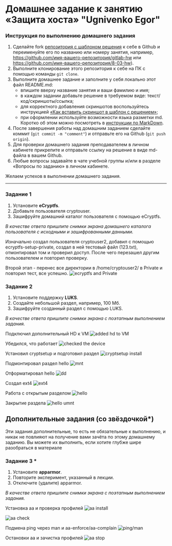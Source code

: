 # Домашнее задание к занятию  «Защита хоста» "Ugnivenko Egor"

### Инструкция по выполнению домашнего задания

1. Сделайте fork [репозитория c шаблоном решения](https://github.com/netology-code/sys-pattern-homework) к себе в Github и переименуйте его по названию или номеру занятия, например, https://github.com/имя-вашего-репозитория/gitlab-hw или https://github.com/имя-вашего-репозитория/8-03-hw).
2. Выполните клонирование этого репозитория к себе на ПК с помощью команды `git clone`.
3. Выполните домашнее задание и заполните у себя локально этот файл README.md:
   - впишите вверху название занятия и ваши фамилию и имя;
   - в каждом задании добавьте решение в требуемом виде: текст/код/скриншоты/ссылка;
   - для корректного добавления скриншотов воспользуйтесь инструкцией [«Как вставить скриншот в шаблон с решением»](https://github.com/netology-code/sys-pattern-homework/blob/main/screen-instruction.md);
   - при оформлении используйте возможности языка разметки md. Коротко об этом можно посмотреть в [инструкции по MarkDown](https://github.com/netology-code/sys-pattern-homework/blob/main/md-instruction.md).
4. После завершения работы над домашним заданием сделайте коммит (`git commit -m "comment"`) и отправьте его на Github (`git push origin`).
5. Для проверки домашнего задания преподавателем в личном кабинете прикрепите и отправьте ссылку на решение в виде md-файла в вашем Github.
6. Любые вопросы задавайте в чате учебной группы и/или в разделе «Вопросы по заданию» в личном кабинете.

Желаем успехов в выполнении домашнего задания.

------

### Задание 1

1. Установите **eCryptfs**.
2. Добавьте пользователя cryptouser.
3. Зашифруйте домашний каталог пользователя с помощью eCryptfs.


*В качестве ответа  пришлите снимки экрана домашнего каталога пользователя с исходными и зашифрованными данными.*  

Изначально создал пользователя cryptouser2, добавил с помощью ecryptfs-setup-private, создал в ней тестовый файл (123.txt), отмонтировал том и проверил доступ. После чего перезашел другим пользователем и повторил проверку.

Второй этап - перенес все директории в /home/cryptouser2/ в Private и повторил тест, все успешно.
![ecryptfs and Private](https://github.com/ugegkonst/sdb-homeworks/blob/sdbsql-24/img/13-02_ex1_2.png)

### Задание 2

1. Установите поддержку **LUKS**.
2. Создайте небольшой раздел, например, 100 Мб.
3. Зашифруйте созданный раздел с помощью LUKS.

*В качестве ответа пришлите снимки экрана с поэтапным выполнением задания.*

Подключил дополнительный HD к VM
![added hd to VM](https://github.com/ugegkonst/sdb-homeworks/blob/sdbsql-24/img/1.png)

Убедился, что работает
![checked the device](https://github.com/ugegkonst/sdb-homeworks/blob/sdbsql-24/img/2.png)

Установил cryptsetup и подготовил раздел
![cryptsetup install](https://github.com/ugegkonst/sdb-homeworks/blob/sdbsql-24/img/3.png)

Подмонтировал раздел hello
![mnt](https://github.com/ugegkonst/sdb-homeworks/blob/sdbsql-24/img/4.png)

Отформатировал hello
![dd](https://github.com/ugegkonst/sdb-homeworks/blob/sdbsql-24/img/5.png)

Создал ext4
![ext4](https://github.com/ugegkonst/sdb-homeworks/blob/sdbsql-24/img/6.png)

Работа с открытым разделом
![hello](https://github.com/ugegkonst/sdb-homeworks/blob/sdbsql-24/img/7.png)

Закрытие раздела
![hello umnt](https://github.com/ugegkonst/sdb-homeworks/blob/sdbsql-24/img/8.png)


## Дополнительные задания (со звёздочкой*)

Эти задания дополнительные, то есть не обязательные к выполнению, и никак не повлияют на получение вами зачёта по этому домашнему заданию. Вы можете их выполнить, если хотите глубже шире разобраться в материале

### Задание 3 *

1. Установите **apparmor**.
2. Повторите эксперимент, указанный в лекции.
3. Отключите (удалите) apparmor.


*В качестве ответа пришлите снимки экрана с поэтапным выполнением задания.*

Установка aa и проверка профилей
![aa install](https://github.com/ugegkonst/sdb-homeworks/blob/sdbsql-24/img/app1.png)

![aa check](https://github.com/ugegkonst/sdb-homeworks/blob/sdbsql-24/img/app2.png)

Подмена ping через man и aa-enforce/aa-complain
![ping/man](https://github.com/ugegkonst/sdb-homeworks/blob/sdbsql-24/img/app3.png)

Остановки aa и зачистка профилей
![aa stop](https://github.com/ugegkonst/sdb-homeworks/blob/sdbsql-24/img/app4.png)









